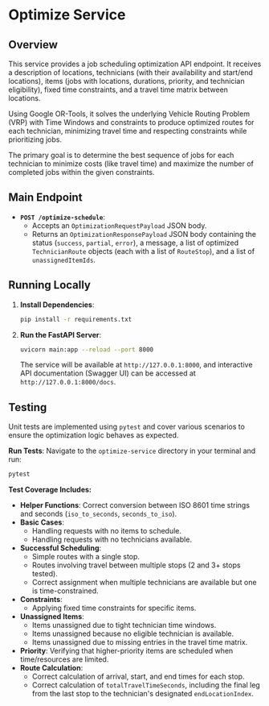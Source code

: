 # Optimize Service

## Overview

This service provides a job scheduling optimization API endpoint. It receives a description of locations, technicians (with their availability and start/end locations), items (jobs with locations, durations, priority, and technician eligibility), fixed time constraints, and a travel time matrix between locations. 

Using Google OR-Tools, it solves the underlying Vehicle Routing Problem (VRP) with Time Windows and constraints to produce optimized routes for each technician, minimizing travel time and respecting constraints while prioritizing jobs.

The primary goal is to determine the best sequence of jobs for each technician to minimize costs (like travel time) and maximize the number of completed jobs within the given constraints.

## Main Endpoint

*   **`POST /optimize-schedule`**: 
    *   Accepts an `OptimizationRequestPayload` JSON body.
    *   Returns an `OptimizationResponsePayload` JSON body containing the status (`success`, `partial`, `error`), a message, a list of optimized `TechnicianRoute` objects (each with a list of `RouteStop`), and a list of `unassignedItemIds`.

## Running Locally

1.  **Install Dependencies**: 
    ```bash
    pip install -r requirements.txt 
    ```
2.  **Run the FastAPI Server**:
    ```bash
    uvicorn main:app --reload --port 8000
    ```
    The service will be available at `http://127.0.0.1:8000`, and interactive API documentation (Swagger UI) can be accessed at `http://127.0.0.1:8000/docs`.

## Testing

Unit tests are implemented using `pytest` and cover various scenarios to ensure the optimization logic behaves as expected.

**Run Tests**:
Navigate to the `optimize-service` directory in your terminal and run:
```bash
pytest
```

**Test Coverage Includes:**

*   **Helper Functions**: Correct conversion between ISO 8601 time strings and seconds (`iso_to_seconds`, `seconds_to_iso`).
*   **Basic Cases**: 
    *   Handling requests with no items to schedule.
    *   Handling requests with no technicians available.
*   **Successful Scheduling**:
    *   Simple routes with a single stop.
    *   Routes involving travel between multiple stops (2 and 3+ stops tested).
    *   Correct assignment when multiple technicians are available but one is time-constrained.
*   **Constraints**:
    *   Applying fixed time constraints for specific items.
*   **Unassigned Items**:
    *   Items unassigned due to tight technician time windows.
    *   Items unassigned because no eligible technician is available.
    *   Items unassigned due to missing entries in the travel time matrix.
*   **Priority**: Verifying that higher-priority items are scheduled when time/resources are limited.
*   **Route Calculation**:
    *   Correct calculation of arrival, start, and end times for each stop.
    *   Correct calculation of `totalTravelTimeSeconds`, including the final leg from the last stop to the technician's designated `endLocationIndex`.

